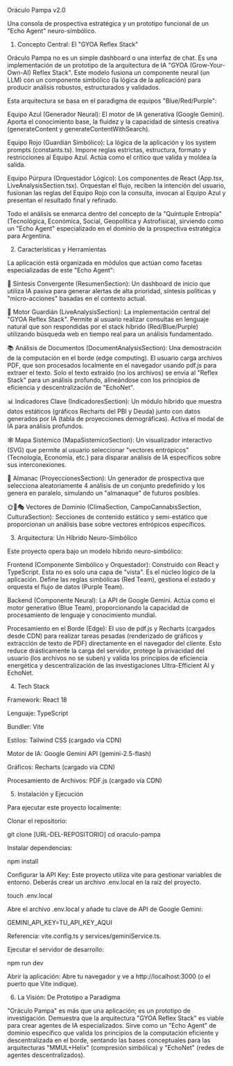 Oráculo Pampa v2.0

Una consola de prospectiva estratégica y un prototipo funcional de un "Echo Agent" neuro-simbólico.

1. Concepto Central: El "GYOA Reflex Stack"

Oráculo Pampa no es un simple dashboard o una interfaz de chat. Es una implementación de un prototipo de la arquitectura de IA "GYOA (Grow-Your-Own-AI) Reflex Stack". Este modelo fusiona un componente neural (un LLM) con un componente simbólico (la lógica de la aplicación) para producir análisis robustos, estructurados y validados.

Esta arquitectura se basa en el paradigma de equipos "Blue/Red/Purple":

Equipo Azul (Generador Neural): El motor de IA generativa (Google Gemini). Aporta el conocimiento base, la fluidez y la capacidad de síntesis creativa (generateContent y generateContentWithSearch).

Equipo Rojo (Guardián Simbólico): La lógica de la aplicación y los system prompts (constants.ts). Impone reglas estrictas, estructura, formato y restricciones al Equipo Azul. Actúa como el crítico que valida y moldea la salida.

Equipo Púrpura (Orquestador Lógico): Los componentes de React (App.tsx, LiveAnalysisSection.tsx). Orquestan el flujo, reciben la intención del usuario, fusionan las reglas del Equipo Rojo con la consulta, invocan al Equipo Azul y presentan el resultado final y refinado.

Todo el análisis se enmarca dentro del concepto de la "Quíntuple Entropía" (Tecnológica, Económica, Social, Geopolítica y Astrofísica), sirviendo como un "Echo Agent" especializado en el dominio de la prospectiva estratégica para Argentina.

2. Características y Herramientas

La aplicación está organizada en módulos que actúan como facetas especializadas de este "Echo Agent":

🧬 Síntesis Convergente (ResumenSection): Un dashboard de inicio que utiliza IA pasiva para generar alertas de alta prioridad, síntesis políticas y "micro-acciones" basadas en el contexto actual.

📡 Motor Guardián (LiveAnalysisSection): La implementación central del "GYOA Reflex Stack". Permite al usuario realizar consultas en lenguaje natural que son respondidas por el stack híbrido (Red/Blue/Purple) utilizando búsqueda web en tiempo real para un análisis fundamentado.

📚 Análisis de Documentos (DocumentAnalysisSection): Una demostración de la computación en el borde (edge computing). El usuario carga archivos PDF, que son procesados localmente en el navegador usando pdf.js para extraer el texto. Solo el texto extraído (no los archivos) se envía al "Reflex Stack" para un análisis profundo, alineándose con los principios de eficiencia y descentralización de "EchoNet".

📊 Indicadores Clave (IndicadoresSection): Un módulo híbrido que muestra datos estáticos (gráficos Recharts del PBI y Deuda) junto con datos generados por IA (tabla de proyecciones demográficas). Activa el modal de IA para análisis profundos.

🕸️ Mapa Sistémico (MapaSistemicoSection): Un visualizador interactivo (SVG) que permite al usuario seleccionar "vectores entrópicos" (Tecnología, Economía, etc.) para disparar análisis de IA específicos sobre sus interconexiones.

🔮 Almanac (ProyeccionesSection): Un generador de prospectiva que selecciona aleatoriamente 4 análisis de un conjunto predefinido y los genera en paralelo, simulando un "almanaque" de futuros posibles.

🌞🌱🎭 Vectores de Dominio (ClimaSection, CampoCannabisSection, CulturaSection): Secciones de contenido estático y semi-estático que proporcionan un análisis base sobre vectores entrópicos específicos.

3. Arquitectura: Un Híbrido Neuro-Simbólico

Este proyecto opera bajo un modelo híbrido neuro-simbólico:

Frontend (Componente Simbólico y Orquestador): Construido con React y TypeScript. Esta no es solo una capa de "vista". Es el núcleo lógico de la aplicación. Define las reglas simbólicas (Red Team), gestiona el estado y orquesta el flujo de datos (Purple Team).

Backend (Componente Neural): La API de Google Gemini. Actúa como el motor generativo (Blue Team), proporcionando la capacidad de procesamiento de lenguaje y conocimiento mundial.

Procesamiento en el Borde (Edge): El uso de pdf.js y Recharts (cargados desde CDN) para realizar tareas pesadas (renderizado de gráficos y extracción de texto de PDF) directamente en el navegador del cliente. Esto reduce drásticamente la carga del servidor, protege la privacidad del usuario (los archivos no se suben) y valida los principios de eficiencia energética y descentralización de las investigaciones Ultra-Efficient AI y EchoNet.

4. Tech Stack

Framework: React 18

Lenguaje: TypeScript

Bundler: Vite

Estilos: Tailwind CSS (cargado vía CDN)

Motor de IA: Google Gemini API (gemini-2.5-flash)

Gráficos: Recharts (cargado vía CDN)

Procesamiento de Archivos: PDF.js (cargado vía CDN)

5. Instalación y Ejecución

Para ejecutar este proyecto localmente:

Clonar el repositorio:

git clone [URL-DEL-REPOSITORIO]
cd oraculo-pampa


Instalar dependencias:

npm install


Configurar la API Key:
Este proyecto utiliza vite para gestionar variables de entorno. Deberás crear un archivo .env.local en la raíz del proyecto.

touch .env.local


Abre el archivo .env.local y añade tu clave de API de Google Gemini:

GEMINI_API_KEY=TU_API_KEY_AQUI


Referencia: vite.config.ts y services/geminiService.ts.

Ejecutar el servidor de desarrollo:

npm run dev


Abrir la aplicación:
Abre tu navegador y ve a http://localhost:3000 (o el puerto que Vite indique).

6. La Visión: De Prototipo a Paradigma

"Oráculo Pampa" es más que una aplicación; es un prototipo de investigación. Demuestra que la arquitectura "GYOA Reflex Stack" es viable para crear agentes de IA especializados. Sirve como un "Echo Agent" de dominio específico que valida los principios de la computación eficiente y descentralizada en el borde, sentando las bases conceptuales para las arquitecturas "MMUL+Helix" (compresión simbólica) y "EchoNet" (redes de agentes descentralizados).
